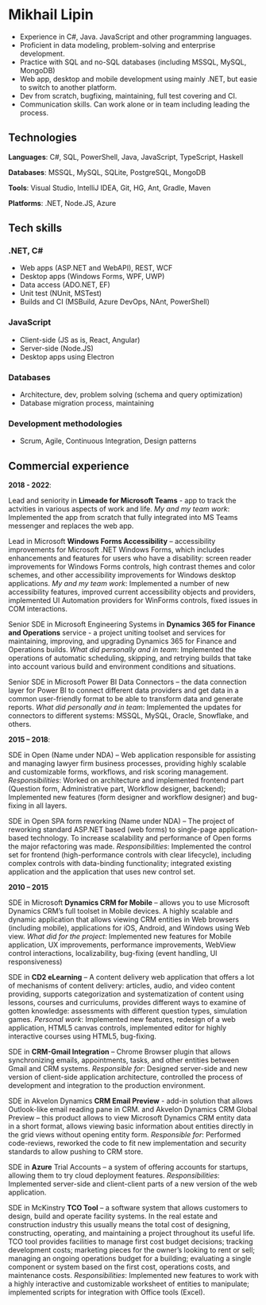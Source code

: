 
# Mikhail Lipin

- Experience in C#, Java. JavaScript and other programming languages.
- Proficient in data modeling, problem-solving and enterprise development.
- Practice with SQL and no-SQL databases (including MSSQL, MySQL, MongoDB)
- Web app, desktop and mobile development using mainly .NET, but easie to switch to another platform.
- Dev from scratch, bugfixing, maintaining, full test covering and CI.
- Communication skills. Can work alone or in team including leading the process.

## Technologies

**Languages**:	C#, SQL, PowerShell, Java, JavaScript, TypeScript, Haskell

**Databases**:	MSSQL, MySQL, SQLite, PostgreSQL, MongoDB

**Tools**:	Visual Studio, IntelliJ IDEA, Git, HG, Ant, Gradle, Maven

**Platforms**:	.NET, Node.JS, Azure

## Tech skills

### .NET, C#
- Web apps (ASP.NET and WebAPI), REST, WCF
- Desktop apps (Windows Forms, WPF, UWP)
- Data access (ADO.NET, EF)
- Unit test (NUnit, MSTest)
- Builds and CI (MSBuild, Azure DevOps, NAnt, PowerShell)
### JavaScript
- Client-side (JS as is, React, Angular)
- Server-side (Node.JS)
- Desktop apps using Electron
### Databases
- Architecture, dev, problem solving (schema and query optimization)
- Database migration process, maintaining
### Development methodologies
- Scrum, Agile, Continuous Integration, Design patterns

## Commercial experience

**2018 - 2022**:

Lead and seniority in **Limeade for Microsoft Teams** - app to track the actvities in various aspects of work and life.
_My and my team work_: Implemented the app from scratch that fully integrated into MS Teams messenger and replaces the web app.

Lead in Microsoft **Windows Forms Accessibility** – accessibility improvements for Microsoft .NET Windows Forms, which includes enhancements and features for users who have a disability: screen reader improvements for Windows Forms controls, high contrast themes and color schemes, and other accessibility improvements for Windows desktop applications.
_My and my team work_:	Implemented a number of new accessibility features, improved current accessibility objects and providers, implemented UI Automation providers for WinForms controls, fixed issues in COM interactions.

Senior SDE in Microsoft Engineering Systems in **Dynamics 365 for Finance and Operations** service - a project uniting toolset and services for maintaining, improving, and upgrading Dynamics 365 for Finance and Operations builds.
_What did personally and in team_: Implemented the operations of automatic scheduling, skipping, and retrying builds that take into account various build and environment conditions and situations.

Senior SDE in Microsoft Power BI Data Connectors – the data connection layer for Power BI to connect different data providers and get data in a common user-friendly format to be able to transform data and generate reports.
_What did personally and in team_: Implemented the updates for connectors to different systems: MSSQL, MySQL, Oracle, Snowflake, and others.

**2015 – 2018**:

SDE in Open (Name under NDA) – Web application responsible for assisting and managing lawyer firm business processes, providing highly scalable and customizable forms, workflows, and risk scoring management.
_Responsibilities_: Worked on architecture and implemented frontend part (Question form, Administrative part, Workflow designer, backend); Implemented new features (form designer and workflow designer) and bug-fixing in all layers.

SDE in Open SPA form reworking (Name under NDA) – The project of reworking standard ASP.NET based (web forms) to single-page application-based technology. To increase scalability and performance of Open forms the major refactoring was made.
_Responsibilities_: Implemented the control set for frontend (high-performance controls with clear lifecycle), including complex controls with data-binding functionality; integrated existing application and the application that uses new control set.

**2010 – 2015**

SDE in Microsoft **Dynamics CRM for Mobile** – allows you to use Microsoft Dynamics CRM’s full toolset in Mobile devices. A highly scalable and dynamic application that allows viewing CRM entities in Web browsers (including mobile), applications for iOS, Android, and Windows using Web view.
_What did for the project_: Implemented new features for Mobile application, UX improvements, performance improvements, WebView control interactions, localizability, bug-fixing (event handling, UI responsiveness)

SDE in **CD2 eLearning** – A content delivery web application that offers a lot of mechanisms of content delivery: articles, audio, and video content providing, supports categorization and systematization of content using lessons, courses and curriculums, provides different ways to examine of gotten knowledge: assessments with different question types, simulation games. 
_Personal work_: Implemented new features, redesign of a web application, HTML5 canvas controls, implemented editor for highly interactive courses using HTML5, bug-fixing.

SDE in **CRM-Gmail Integration** – Chrome Browser plugin that allows synchronizing emails, appointments, tasks, and other entities between Gmail and CRM systems.
_Responsible for_: Designed server-side and new version of client-side application architecture, controlled the process of development and integration to the production environment.

SDE in Akvelon Dynamics **CRM Email Preview** - add-in solution that allows Outlook-like email reading pane in CRM.
and
Akvelon Dynamics CRM Global Preview – this product allows to view Microsoft Dynamics CRM entity data in a short format, allows viewing basic information about entities directly in the grid views without opening entity form.
_Responsible for_: Performed code-reviews, reworked the code to fit new implementation and security standards to allow pushing to CRM store.

SDE in **Azure** Trial Accounts – a system of offering accounts for startups, allowing them to try cloud deployment features.
_Responsibilities_: Implemented server-side and client-client parts of a new version of the web application.

SDE in McKinstry **TCO Tool** – a software system that allows customers to design, build and operate facility systems. In the real estate and construction industry this usually means the total cost of designing, constructing, operating, and maintaining a project throughout its useful life. TCO tool provides facilities to manage first cost budget decisions; tracking development costs; marketing pieces for the owner’s looking to rent or sell; managing an ongoing operations budget for a building; evaluating a single component or system based on the first cost, operations costs, and maintenance costs.
_Responsibilities_: Implemented new features to work with a highly interactive and customizable worksheet of entities to manipulate; implemented scripts for integration with Office tools (Excel).
